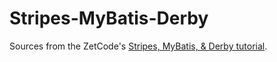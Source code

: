 # Stripes-MyBatis-Derby
Sources from the ZetCode's <a href="http://zetcode.com/java/stripesmybatisderby/">Stripes, MyBatis, &amp; Derby tutorial</a>.

